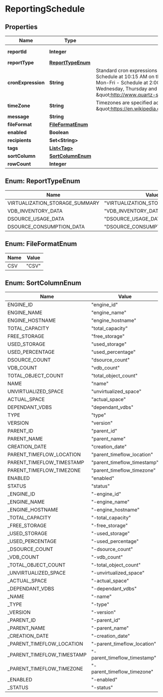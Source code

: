 

# ReportingSchedule


## Properties

Name | Type | Description | Notes
------------ | ------------- | ------------- | -------------
**reportId** | **Integer** |  |  [optional] [readonly]
**reportType** | [**ReportTypeEnum**](#ReportTypeEnum) |  | 
**cronExpression** | **String** | Standard cron expressions are supported e.g. 0 15 10 L * ?  - Schedule at 10:15 AM on the last day of every month, 0 0 2 ? * Mon-Fri - Schedule at 2:00 AM every Monday, Tuesday, Wednesday, Thursday and Friday. For more details kindly refer- \&quot;http://www.quartz-scheduler.org/documentation/\&quot; | 
**timeZone** | **String** | Timezones are specified according to the Olson tzinfo database - \&quot;https://en.wikipedia.org/wiki/List_of_tz_database_time_zones\&quot;. |  [optional]
**message** | **String** |  |  [optional]
**fileFormat** | [**FileFormatEnum**](#FileFormatEnum) |  | 
**enabled** | **Boolean** |  | 
**recipients** | **Set&lt;String&gt;** |  | 
**tags** | [**List&lt;Tag&gt;**](Tag.md) |  |  [optional]
**sortColumn** | [**SortColumnEnum**](#SortColumnEnum) |  |  [optional]
**rowCount** | **Integer** |  |  [optional]



## Enum: ReportTypeEnum

Name | Value
---- | -----
VIRTUALIZATION_STORAGE_SUMMARY | &quot;VIRTUALIZATION_STORAGE_SUMMARY&quot;
VDB_INVENTORY_DATA | &quot;VDB_INVENTORY_DATA&quot;
DSOURCE_USAGE_DATA | &quot;DSOURCE_USAGE_DATA&quot;
DSOURCE_CONSUMPTION_DATA | &quot;DSOURCE_CONSUMPTION_DATA&quot;



## Enum: FileFormatEnum

Name | Value
---- | -----
CSV | &quot;CSV&quot;



## Enum: SortColumnEnum

Name | Value
---- | -----
ENGINE_ID | &quot;engine_id&quot;
ENGINE_NAME | &quot;engine_name&quot;
ENGINE_HOSTNAME | &quot;engine_hostname&quot;
TOTAL_CAPACITY | &quot;total_capacity&quot;
FREE_STORAGE | &quot;free_storage&quot;
USED_STORAGE | &quot;used_storage&quot;
USED_PERCENTAGE | &quot;used_percentage&quot;
DSOURCE_COUNT | &quot;dsource_count&quot;
VDB_COUNT | &quot;vdb_count&quot;
TOTAL_OBJECT_COUNT | &quot;total_object_count&quot;
NAME | &quot;name&quot;
UNVIRTUALIZED_SPACE | &quot;unvirtualized_space&quot;
ACTUAL_SPACE | &quot;actual_space&quot;
DEPENDANT_VDBS | &quot;dependant_vdbs&quot;
TYPE | &quot;type&quot;
VERSION | &quot;version&quot;
PARENT_ID | &quot;parent_id&quot;
PARENT_NAME | &quot;parent_name&quot;
CREATION_DATE | &quot;creation_date&quot;
PARENT_TIMEFLOW_LOCATION | &quot;parent_timeflow_location&quot;
PARENT_TIMEFLOW_TIMESTAMP | &quot;parent_timeflow_timestamp&quot;
PARENT_TIMEFLOW_TIMEZONE | &quot;parent_timeflow_timezone&quot;
ENABLED | &quot;enabled&quot;
STATUS | &quot;status&quot;
_ENGINE_ID | &quot;-engine_id&quot;
_ENGINE_NAME | &quot;-engine_name&quot;
_ENGINE_HOSTNAME | &quot;-engine_hostname&quot;
_TOTAL_CAPACITY | &quot;-total_capacity&quot;
_FREE_STORAGE | &quot;-free_storage&quot;
_USED_STORAGE | &quot;-used_storage&quot;
_USED_PERCENTAGE | &quot;-used_percentage&quot;
_DSOURCE_COUNT | &quot;-dsource_count&quot;
_VDB_COUNT | &quot;-vdb_count&quot;
_TOTAL_OBJECT_COUNT | &quot;-total_object_count&quot;
_UNVIRTUALIZED_SPACE | &quot;-unvirtualized_space&quot;
_ACTUAL_SPACE | &quot;-actual_space&quot;
_DEPENDANT_VDBS | &quot;-dependant_vdbs&quot;
_NAME | &quot;-name&quot;
_TYPE | &quot;-type&quot;
_VERSION | &quot;-version&quot;
_PARENT_ID | &quot;-parent_id&quot;
_PARENT_NAME | &quot;-parent_name&quot;
_CREATION_DATE | &quot;-creation_date&quot;
_PARENT_TIMEFLOW_LOCATION | &quot;-parent_timeflow_location&quot;
_PARENT_TIMEFLOW_TIMESTAMP | &quot;-parent_timeflow_timestamp&quot;
_PARENT_TIMEFLOW_TIMEZONE | &quot;-parent_timeflow_timezone&quot;
_ENABLED | &quot;-enabled&quot;
_STATUS | &quot;-status&quot;



